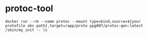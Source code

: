 # protoc-tool

```shell
docker run --rm --name protoc --mount type=bind,source=${your protofile abs path},target=/app/proto ppg007/protoc-gen:latest /sbin/my_init -- ls
```
